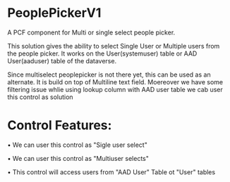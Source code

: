 # PeoplePickerV1
A PCF component for Multi or single select people picker.

This solution gives the ability to select Single User or Multiple users from the people picker. It works on the User(systemuser) table or AAD User(aaduser) table  of the dataverse.

Since multiselect peoplepicker is not there yet, this can be used as an alternate. It is build on top of Multiline text field. Moereover we have some filtering issue whlie using lookup column with AAD user table we cab user this control as solution

# Control Features:
  •	We can user this control as "Sigle user select" 
  
  •	We can user this control as "Multiuser selects" 
  
  •	This control will access users from "AAD User" Table ot "User" tables 
  
  

